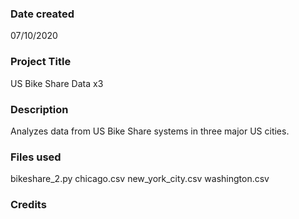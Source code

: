 ### Date created
07/10/2020

### Project Title
US Bike Share Data x3

### Description
Analyzes data from US Bike Share systems in three major US cities.

### Files used
bikeshare_2.py
chicago.csv
new_york_city.csv
washington.csv

### Credits


